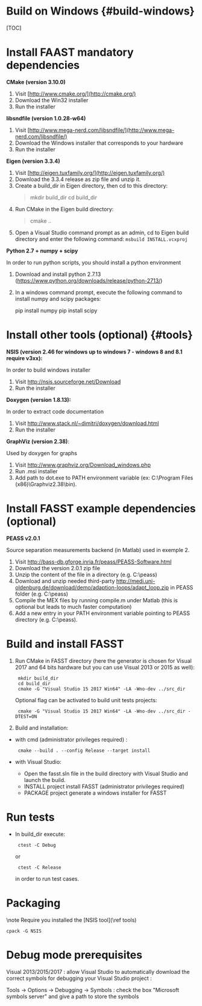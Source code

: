 Build on Windows {#build-windows}
===
[TOC]
# Install FAAST mandatory dependencies

**CMake (version 3.10.0)**
1. Visit [http://www.cmake.org/](http://cmake.org/)
2. Download the Win32 installer
3. Run the installer

**libsndfile (version 1.0.28-w64)**
1. Visit [http://www.mega-nerd.com/libsndfile/](http://www.mega-nerd.com/libsndfile/)
2. Download the Windows installer that corresponds to your hardware
3. Run the installer

**Eigen (version 3.3.4)**
1. Visit [http://eigen.tuxfamily.org/](http://eigen.tuxfamily.org/)
2. Download the 3.3.4 release as zip file and unzip it.
3. Create a build_dir in Eigen directory, then cd to this directory:
    > mkdir build_dir
    > cd build_dir
3. Run CMake in the Eigen build directory:
    > cmake ..
4. Open a Visual Studio command prompt as an admin, cd to Eigen build directory and enter the following command: `msbuild INSTALL.vcxproj`

**Python 2.7 + numpy + scipy**

In order to run python scripts, you should install a python environment
1. Download and install python 2.7.13 (https://www.python.org/downloads/release/python-2713/)
2. In a windows command prompt, execute the following command to install numpy and scipy packages:

    pip install numpy
    pip install scipy
 
# Install other tools (optional) {#tools}
  
**NSIS (version 2.46 for windows up to windows 7 - windows 8 and 8.1 require v3xx):** 

In order to build windows installer 
1. Visit http://nsis.sourceforge.net/Download
2. Run the installer

**Doxygen (version 1.8.13):**

In order to extract code documentation 
1. Visit http://www.stack.nl/~dimitri/doxygen/download.html
2. Run the installer

**GraphViz (version 2.38)**:

Used by doxygen for graphs
1. Visit http://www.graphviz.org/Download_windows.php
2. Run .msi installer
3. Add path to dot.exe to PATH environment variable (ex: C:\Program Files (x86)\Graphviz2.38\bin).

# Install FASST example dependencies (optional)

**PEASS v2.0.1**

Source separation measurements backend (in Matlab) used in exemple 2.
1. Visit http://bass-db.gforge.inria.fr/peass/PEASS-Software.html
2. Download the version 2.0.1 zip file
3. Unzip the content of the file in a directory (e.g. C:\peass)
4. Download and unzip needed third-party http://medi.uni-oldenburg.de/download/demo/adaption-loops/adapt_loop.zip in PEASS folder (e.g. C:\peass)
5. Compile the MEX files by running compile.m under Matlab (this is optional but leads to much faster computation)
6. Add a new entry in your PATH environment variable pointing to PEASS directory (e.g. C:\peass).

# Build and install FASST

1. Run CMake in FASST directory (here the generator is chosen for Visual 2017 and 64 bits hardware but you can use Visual 2013 or 2015 as well):

	    mkdir build_dir
	    cd build_dir
	    cmake -G "Visual Studio 15 2017 Win64" -LA -Wno-dev ../src_dir

    Optional flag can be activated to build unit tests projects: 
    
	    cmake -G "Visual Studio 15 2017 Win64" -LA -Wno-dev ../src_dir -DTEST=ON

2. Build and installation:

 - with cmd (administrator privileges required) : 
 
	    cmake --build . --config Release --target install

 - with Visual Studio: 
    - Open the fasst.sln file in the build directory with Visual Studio and launch the build.
    - INSTALL project install FASST (administrator privileges required)
    - PACKAGE project generate a windows installer for FASST

# Run tests

 - In build_dir execute:  

		ctest -C Debug
	
	or

		ctest -C Release

    in order to run test cases.

# Packaging
\note Require you installed the [NSIS tool](\ref tools)

    cpack -G NSIS
    
# Debug mode prerequisites
Visual 2013/2015/2017 : allow Visual Studio to automatically download the correct symbols for debugging your Visual Studio project :

 Tools -> Options -> Debugging -> Symbols : check the box "Microsoft symbols server" and give a path to store the symbols
